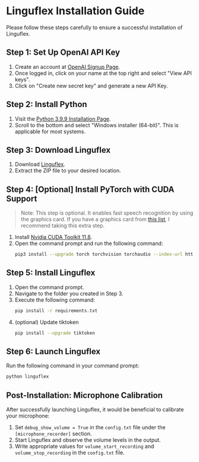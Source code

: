 # Linguflex Installation Guide

Please follow these steps carefully to ensure a successful installation of Linguflex.

## Step 1: Set Up OpenAI API Key

1. Create an account at [OpenAI Signup Page](https://platform.openai.com/signup).
2. Once logged in, click on your name at the top right and select "View API keys".
3. Click on "Create new secret key" and generate a new API Key.

## Step 2: Install Python

1. Visit the [Python 3.9.9 Installation Page](https://www.python.org/downloads/release/python-399/).
2. Scroll to the bottom and select "Windows installer (64-bit)". This is applicable for most systems.

## Step 3: Download Linguflex

1. Download [Linguflex](https://github.com/KoljaB/Linguflex/archive/refs/heads/main.zip).
2. Extract the ZIP file to your desired location.

## Step 4: [Optional] Install PyTorch with CUDA Support

> Note: This step is optional. It enables fast speech recognition by using the graphics card. If you have a graphics card from [this list](https://developer.nvidia.com/cuda-gpus), I recommend taking this extra step.

1. Install [Nvidia CUDA Toolkit 11.8](https://developer.nvidia.com/cuda-11-8-0-download-archive).
2. Open the command prompt and run the following command:
   ```bash
   pip3 install --upgrade torch torchvision torchaudio --index-url https://download.pytorch.org/whl/cu118
   ```    

## Step 5: Install Linguflex

1. Open the command prompt.
2. Navigate to the folder you created in Step 3.
3. Execute the following command:
   ```bash
   pip install -r requirements.txt
   ```
4. (optional) Update tiktoken
   ```bash
   pip install --upgrade tiktoken
   ```
   
## Step 6: Launch Linguflex

Run the following command in your command prompt:

```bash
python linguflex
```

## Post-Installation: Microphone Calibration

After successfully launching Linguflex, it would be beneficial to calibrate your microphone:

1. Set `debug_show_volume = True` in the `config.txt` file under the `[microphone_recorder]` section.
2. Start Linguflex and observe the volume levels in the output.
3. Write appropriate values for `volume_start_recording` and `volume_stop_recording` in the `config.txt` file.
